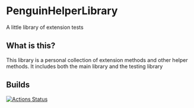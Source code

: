 # PenguinHelperLibrary
A little library of extension tests

## What is this?
This library is a personal collection of extension methods and other helper methods. It includes both the main library and the testing library

## Builds

[![Actions Status](https://github.com/TimeTravelPenguin/PenguinHelperLibrary/workflows/Build/badge.svg)](https://github.com/TimeTravelPenguin/PenguinHelperLibrary/actions)
